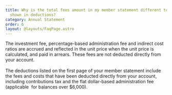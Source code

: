 ```yaml
---
title: Why is the total fees amount in my member statement different to the fees
  shown in deductions?
category: Annual Statement
order: 6
layout: @layouts/FaqPage.astro
---
```


The investment fee, percentage-based administration fee and indirect cost ratios are accrued and reflected in the unit price when the unit price is calculated, and paid in arrears. These fees are not deducted directly from your account.\
\
The deductions listed on the first page of your member statement include the fees and costs that have been deducted directly from your account, including contributions tax and the flat dollar-based administration fee (applicable  for balances over $6,000).
